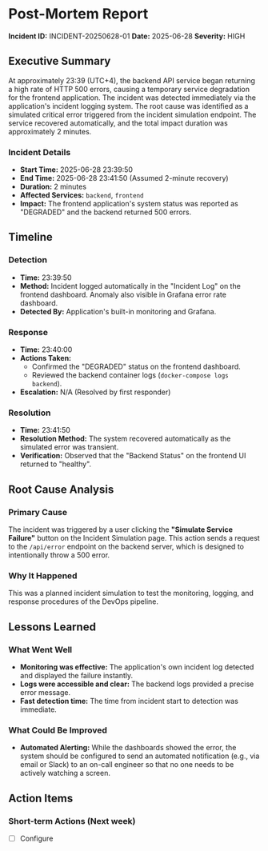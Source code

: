 # Post-Mortem Report
**Incident ID:** INCIDENT-20250628-01
**Date:** 2025-06-28
**Severity:** HIGH

## Executive Summary
At approximately 23:39 (UTC+4), the backend API service began returning a high rate of HTTP 500 errors, causing a temporary service degradation for the frontend application. The incident was detected immediately via the application's incident logging system. The root cause was identified as a simulated critical error triggered from the incident simulation endpoint. The service recovered automatically, and the total impact duration was approximately 2 minutes.

### Incident Details
- **Start Time:** 2025-06-28 23:39:50
- **End Time:** 2025-06-28 23:41:50 (Assumed 2-minute recovery)
- **Duration:** 2 minutes
- **Affected Services:** `backend`, `frontend`
- **Impact:** The frontend application's system status was reported as "DEGRADED" and the backend returned 500 errors.

## Timeline

### Detection
- **Time:** 23:39:50
- **Method:** Incident logged automatically in the "Incident Log" on the frontend dashboard. Anomaly also visible in Grafana error rate dashboard.
- **Detected By:** Application's built-in monitoring and Grafana.

### Response
- **Time:** 23:40:00
- **Actions Taken:**
    - Confirmed the "DEGRADED" status on the frontend dashboard.
    - Reviewed the backend container logs (`docker-compose logs backend`).
- **Escalation:** N/A (Resolved by first responder)

### Resolution
- **Time:** 23:41:50
- **Resolution Method:** The system recovered automatically as the simulated error was transient.
- **Verification:** Observed that the "Backend Status" on the frontend UI returned to "healthy".

## Root Cause Analysis

### Primary Cause
The incident was triggered by a user clicking the **"Simulate Service Failure"** button on the Incident Simulation page. This action sends a request to the `/api/error` endpoint on the backend server, which is designed to intentionally throw a 500 error.

### Why It Happened
This was a planned incident simulation to test the monitoring, logging, and response procedures of the DevOps pipeline.

## Lessons Learned

### What Went Well
- **Monitoring was effective:** The application's own incident log detected and displayed the failure instantly.
- **Logs were accessible and clear:** The backend logs provided a precise error message.
- **Fast detection time:** The time from incident start to detection was immediate.

### What Could Be Improved
- **Automated Alerting:** While the dashboards showed the error, the system should be configured to send an automated notification (e.g., via email or Slack) to an on-call engineer so that no one needs to be actively watching a screen.

## Action Items

### Short-term Actions (Next week)
- [ ] Configure